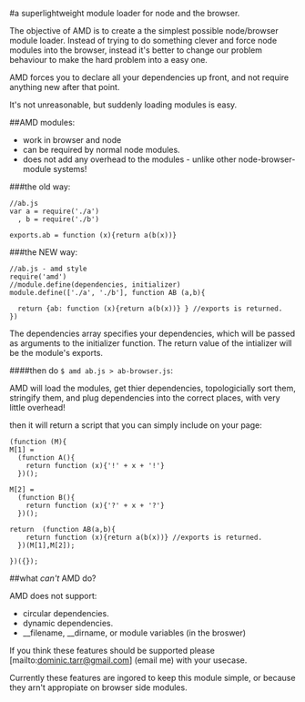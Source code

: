 #a superlightweight module loader for node and the browser.

The objective of AMD is to create a the simplest possible 
node/browser module loader. Instead of trying to do something 
clever and force node modules into the browser, instead it's 
better to change our problem behaviour to make the hard problem into a easy one.

AMD forces you to declare all your dependencies up front, 
and not require anything new after that point. 

It's not unreasonable, but suddenly loading modules is easy.

##AMD modules:

  * work in browser and node
  * can be required by normal node modules.
  * does not add any overhead to the modules - unlike other node-browser-module systems!

###the old way:

    //ab.js
    var a = require('./a')
      , b = require('./b')
      
    exports.ab = function (x){return a(b(x))}

###the NEW way:

    //ab.js - amd style
    require('amd')
    //module.define(dependencies, initializer)
    module.define(['./a', './b'], function AB (a,b){
    
      return {ab: function (x){return a(b(x))} } //exports is returned.
    })

The dependencies array specifies your dependencies, which will be passed 
as arguments to the initializer function. 
The return value of the intializer will be the module's exports.

####then do `$ amd ab.js > ab-browser.js`:

AMD will load the modules, get thier dependencies, topologicially sort them, 
stringify them, and plug dependencies into the correct places, with very little overhead!

then it will return a script that you can simply include on your page:

    (function (M){
    M[1] =
      (function A(){
        return function (x){'!' + x + '!'}
      })();
    
    M[2] =
      (function B(){
        return function (x){'?' + x + '?'}
      })();
    
    return  (function AB(a,b){
        return function (x){return a(b(x))} //exports is returned.
      })(M[1],M[2]);
    
    })({});

##what _can't_ AMD do?

AMD does not support:

  * circular dependencies.
  * dynamic dependencies.
  * __filename, __dirname, or module variables (in the broswer)

If you think these features should be supported please 
[mailto:dominic.tarr@gmail.com] (email me) with your usecase.

Currently these features are ingored to keep this module simple, 
or because they arn't appropiate on browser side modules.
